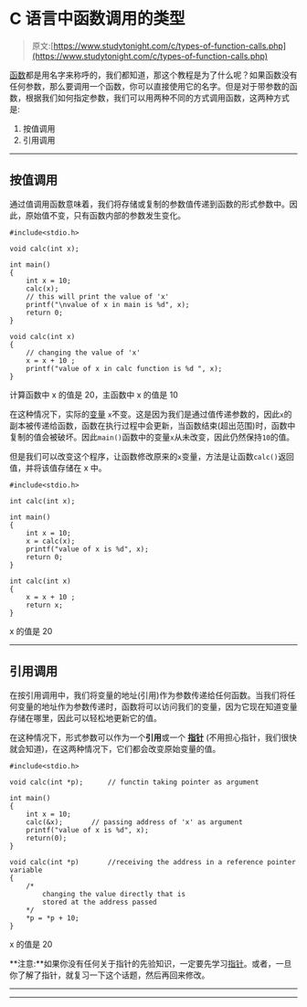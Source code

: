 # C 语言中函数调用的类型

> 原文:[https://www.studytonight.com/c/types-of-function-calls.php](https://www.studytonight.com/c/types-of-function-calls.php)

[函数](user-defined-functions-in-c.php)都是用名字来称呼的，我们都知道，那这个教程是为了什么呢？如果函数没有任何参数，那么要调用一个函数，你可以直接使用它的名字。但是对于带参数的函数，根据我们如何指定参数，我们可以用两种不同的方式调用函数，这两种方式是:

1.  按值调用
2.  引用调用

* * *

## 按值调用

通过值调用函数意味着，我们将存储或复制的参数值传递到函数的形式参数中。因此，原始值不变，只有函数内部的参数发生变化。

```
#include<stdio.h>

void calc(int x);

int main()
{
    int x = 10;
    calc(x);
    // this will print the value of 'x'
    printf("\nvalue of x in main is %d", x);
    return 0;
}

void calc(int x)
{
    // changing the value of 'x'
    x = x + 10 ;
    printf("value of x in calc function is %d ", x);
}
```

计算函数中 x 的值是 20，主函数中 x 的值是 10

在这种情况下，实际的[变量](variables-in-c.php) `x`不变。这是因为我们是通过值传递参数的，因此`x`的副本被传递给函数，函数在执行过程中会更新，当函数结束(超出范围)时，函数中复制的值会被破坏。因此`main()`函数中的变量`x`从未改变，因此仍然保持`10`的值。

但是我们可以改变这个程序，让函数修改原来的`x`变量，方法是让函数`calc()`返回值，并将该值存储在 x 中。

```
#include<stdio.h>

int calc(int x);

int main()
{
    int x = 10;
    x = calc(x);
    printf("value of x is %d", x);
    return 0;
}

int calc(int x)
{
    x = x + 10 ;
    return x;
}
```

x 的值是 20

* * *

## 引用调用

在按引用调用中，我们将变量的地址(引用)作为参数传递给任何函数。当我们将任何变量的地址作为参数传递时，函数将可以访问我们的变量，因为它现在知道变量存储在哪里，因此可以轻松地更新它的值。

在这种情况下，形式参数可以作为一个**引用**或一个 **[指针](pointers-in-c.php)** (不用担心指针，我们很快就会知道)，在这两种情况下，它们都会改变原始变量的值。

```
#include<stdio.h>

void calc(int *p);      // functin taking pointer as argument

int main()
{
    int x = 10;
    calc(&x);       // passing address of 'x' as argument
    printf("value of x is %d", x);
    return(0);
}

void calc(int *p)       //receiving the address in a reference pointer variable
{
    /*
        changing the value directly that is 
        stored at the address passed
    */
    *p = *p + 10; 
}
```

x 的值是 20

**注意:**如果你没有任何关于指针的先验知识，一定要先学习[指针](pointers-in-c.php)。或者，一旦你了解了指针，就复习一下这个话题，然后再回来修改。

* * *

* * *